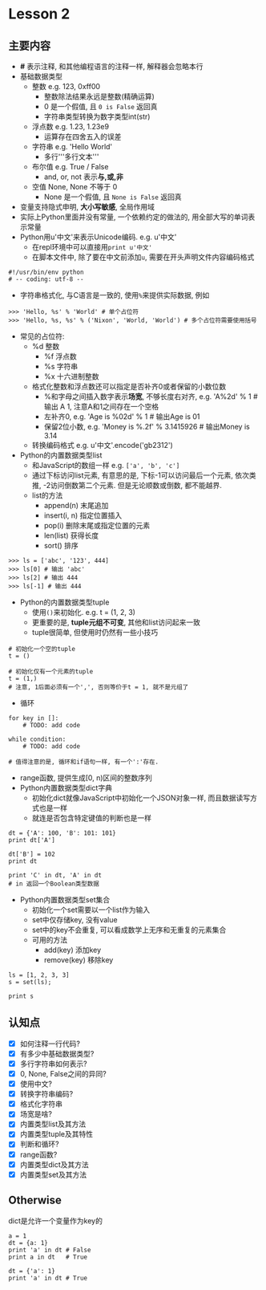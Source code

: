 # Lesson 2

## 主要内容

- **#** 表示注释, 和其他编程语言的注释一样, 解释器会忽略本行
- 基础数据类型
    - 整数 e.g. 123, 0xff00
        - 整数除法结果永远是整数(精确运算)
        - 0 是一个假值, 且 `0 is False` 返回真
        - 字符串类型转换为数字类型int(str)
    - 浮点数 e.g. 1.23, 1.23e9
        - 运算存在四舍五入的误差
    - 字符串 e.g. 'Hello World'
        - 多行'''多行文本'''
    - 布尔值 e.g. True / False
        - and, or, not 表示**与,或,非**
    - 空值 None, None 不等于 0
        - None 是一个假值, 且 `None is False` 返回真
- 变量支持隐式申明, **大小写敏感**, 全局作用域
- 实际上Python里面并没有常量, 一个依赖约定的做法的, 用全部大写的单词表示常量
- Python用u'中文'来表示Unicode编码. e.g. u'中文'
    - 在repl环境中可以直接用`print u'中文'`
    - 在脚本文件中, 除了要在中文前添加`u`, 需要在开头声明文件内容编码格式
    
```
#!/usr/bin/env python
# -- coding: utf-8 --
```

- 字符串格式化, 与C语言是一致的, 使用`%`来提供实际数据, 例如

```
>>> 'Hello, %s' % 'World' # 单个占位符
>>> 'Hello, %s, %s' % ('Nixon', 'World, 'World') # 多个占位符需要使用括号
```

- 常见的占位符:
    - %d 整数
        - %f 浮点数
        - %s 字符串
        - %x 十六进制整数
    - 格式化整数和浮点数还可以指定是否补齐0或者保留的小数位数
        - %和字母之间插入数字表示**场宽**, 不够长度右对齐, e.g. 'A%2d' % 1 # 输出 A 1, 注意A和1之间存在一个空格
        - 左补齐0, e.g. 'Age is %02d' % 1 # 输出Age is 01
        - 保留2位小数, e.g. 'Money is %.2f' % 3.1415926 # 输出Money is 3.14
    - 转换编码格式 e.g. u'中文'.encode('gb2312')
- Python的内置数据类型list
    - 和JavaScript的数组一样 e.g. `['a', 'b', 'c']`
    - 通过下标访问list元素, 有意思的是, 下标-1可以访问最后一个元素, 依次类推, -2访问倒数第二个元素. 但是无论顺数或倒数, 都不能越界.
    - list的方法
        - append(n)     末尾追加
        - insert(i, n)  指定位置插入
        - pop(i)        删除末尾或指定位置的元素
        - len(list)     获得长度
        - sort()        排序

```
>>> ls = ['abc', '123', 444]
>>> ls[0] # 输出 'abc'
>>> ls[2] # 输出 444
>>> ls[-1] # 输出 444
```

- Python的内置数据类型tuple
    - 使用`()`来初始化. e.g. t = (1, 2, 3)
    - 更重要的是, **tuple元组不可变**, 其他和list访问起来一致
    - tuple很简单, 但使用时仍然有一些小技巧

```
# 初始化一个空的tuple
t = ()

# 初始化仅有一个元素的tuple
t = (1,)
# 注意, 1后面必须有一个',', 否则等价于t = 1, 就不是元组了
```

- 循环

```
for key in []:
    # TODO: add code

while condition:
    # TODO: add code

# 值得注意的是, 循环和if语句一样, 有一个':'存在.
```

- range函数, 提供生成[0, n)区间的整数序列
- Python内置数据类型dict字典
    - 初始化dict就像JavaScript中初始化一个JSON对象一样, 而且数据读写方式也是一样
    - 就连是否包含特定键值的判断也是一样

```
dt = {'A': 100, 'B': 101: 101}
print dt['A']

dt['B'] = 102
print dt

print 'C' in dt, 'A' in dt
# in 返回一个Boolean类型数据
```

- Python内置数据类型set集合
    - 初始化一个set需要以一个list作为输入
    - set中仅存储key, 没有value
    - set中的key不会重复, 可以看成数学上无序和无重复的元素集合
    - 可用的方法
        - add(key)      添加key
        - remove(key)   移除key

```
ls = [1, 2, 3, 3]
s = set(ls);

print s
```


## 认知点
- [x] 如何注释一行代码?
- [x] 有多少中基础数据类型?
- [x] 多行字符串如何表示?
- [x] 0, None, False之间的异同?
- [x] 使用中文?
- [x] 转换字符串编码?
- [x] 格式化字符串
- [x] 场宽是啥?
- [x] 内置类型list及其方法
- [x] 内置类型tuple及其特性
- [x] 判断和循环?
- [x] range函数?
- [x] 内置类型dict及其方法
- [x] 内置类型set及其方法

## Otherwise

dict是允许一个变量作为key的

```
a = 1
dt = {a: 1}
print 'a' in dt # False
print a in dt   # True

dt = {'a': 1}
print 'a' in dt # True
```
